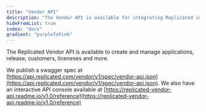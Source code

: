 ```yaml
---
title: "Vendor API"
description: "The Vendor API is available for integrating Replicated into your workflows, such as automating your CI pipeline or customer license creation."
hideFromList: true
index: "docs"
gradient: "purpleToPink"
---
```


The Replicated Vendor API is available to create and manage applications, release, customers, liceneses and more.

We publish a swagger spec at [https://api.replicated.com/vendor/v1/spec/vendor-api.json](https://api.replicated.com/vendor/v1/spec/vendor-api.json). We also have an interactive API console available at [https://replicated-vendor-api.readme.io/v1.0/reference](https://replicated-vendor-api.readme.io/v1.0/reference)
